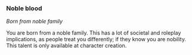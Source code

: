 
### Noble blood

_Born from noble family_

You are born from a noble family. This has a lot of societal and roleplay implications, as people treat you differently; if they know you are nobility. This talent is only available at character creation.
